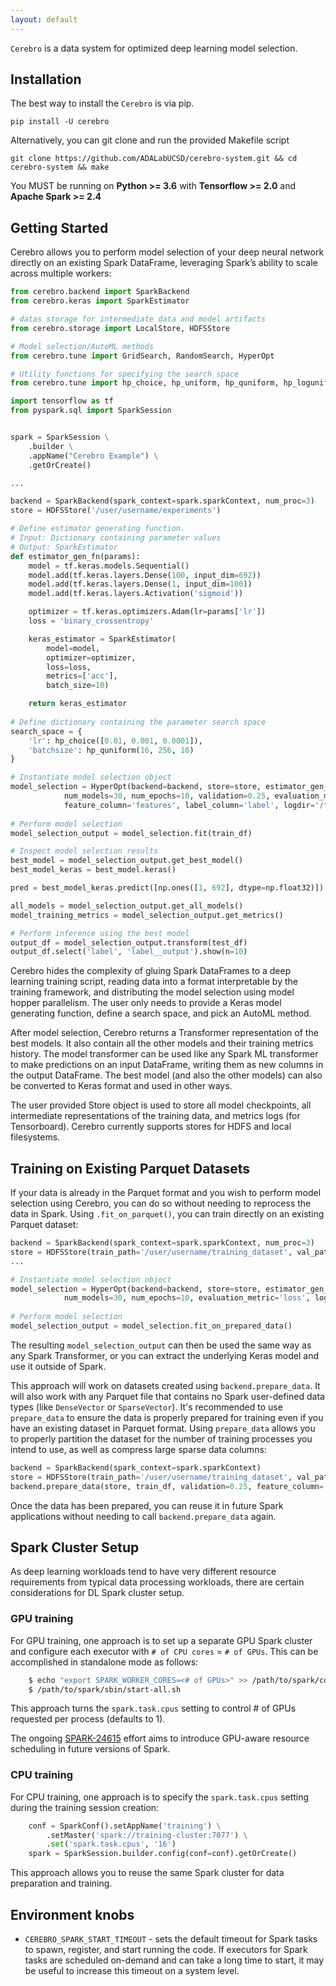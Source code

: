 ```yaml
---
layout: default
---
```


``Cerebro`` is a data system for optimized deep learning model selection.


Installation
------------

The best way to install the ``Cerebro`` is via pip.

    pip install -U cerebro

Alternatively, you can git clone and run the provided Makefile script

    git clone https://github.com/ADALabUCSD/cerebro-system.git && cd cerebro-system && make

You MUST be running on **Python >= 3.6** with **Tensorflow >= 2.0** and **Apache Spark >= 2.4**


Getting Started
---------------

Cerebro allows you to perform model selection of your deep neural network directly on an existing Spark DataFrame,
 leveraging Spark’s ability to scale across multiple workers:
 
```python
from cerebro.backend import SparkBackend
from cerebro.keras import SparkEstimator

# datas storage for intermediate data and model artifacts 
from cerebro.storage import LocalStore, HDFSStore

# Model selection/AutoML methods
from cerebro.tune import GridSearch, RandomSearch, HyperOpt 

# Utility functions for specifying the search space
from cerebro.tune import hp_choice, hp_uniform, hp_quniform, hp_loguniform, hp_qloguniform

import tensorflow as tf
from pyspark.sql import SparkSession


spark = SparkSession \
    .builder \
    .appName("Cerebro Example") \
    .getOrCreate()

...

backend = SparkBackend(spark_context=spark.sparkContext, num_proc=3)
store = HDFSStore('/user/username/experiments')

# Define estimator generating function.
# Input: Dictionary containing parameter values
# Output: SparkEstimator 
def estimator_gen_fn(params):
    model = tf.keras.models.Sequential()
    model.add(tf.keras.layers.Dense(100, input_dim=692))
    model.add(tf.keras.layers.Dense(1, input_dim=100))
    model.add(tf.keras.layers.Activation('sigmoid'))

    optimizer = tf.keras.optimizers.Adam(lr=params['lr'])
    loss = 'binary_crossentropy'

    keras_estimator = SparkEstimator(
        model=model,
        optimizer=optimizer,
        loss=loss,
        metrics=['acc'],
        batch_size=10)

    return keras_estimator
    
# Define dictionary containing the parameter search space
search_space = {
    'lr': hp_choice([0.01, 0.001, 0.0001]),
    'batchsize': hp_quniform(16, 256, 16)
}

# Instantiate model selection object
model_selection = HyperOpt(backend=backend, store=store, estimator_gen_fn=estimator_gen_fn, search_space=search_space,
            num_models=30, num_epochs=10, validation=0.25, evaluation_metric='loss',
            feature_column='features', label_column='label', logdir='/tmp/logs')
                  
# Perform model selection                  
model_selection_output = model_selection.fit(train_df)

# Inspect model selection results
best_model = model_selection_output.get_best_model()
best_model_keras = best_model.keras()

pred = best_model_keras.predict([np.ones([1, 692], dtype=np.float32)])

all_models = model_selection_output.get_all_models()
model_training_metrics = model_selection_output.get_metrics()

# Perform inference using the best model
output_df = model_selection_output.transform(test_df)
output_df.select('label', 'label__output').show(n=10)

```

Cerebro hides the complexity of gluing Spark DataFrames to a deep learning training script, reading data into a
format interpretable by the training framework, and distributing the model selection using model hopper parallelism.
 The user only needs to provide a Keras model generating function, define a search space, and pick an AutoML method.

After model selection, Cerebro returns a Transformer representation of the best models. It also contain all the
other models and their training metrics history. The model transformer can be used like any Spark ML transformer to make
 predictions on an input DataFrame, writing them as new columns in the output DataFrame. The best model 
 (and also the other models) can also be converted to Keras format and used in other ways.

The user provided Store object is used to store all model checkpoints, all intermediate representations of the training 
data, and metrics logs (for Tensorboard). Cerebro currently supports stores for HDFS
and local filesystems.


Training on Existing Parquet Datasets
-------------------------------------

If your data is already in the Parquet format and you wish to perform model selection using Cerebro, you
can do so without needing to reprocess the data in Spark. Using `.fit_on_parquet()`, you can train directly
on an existing Parquet dataset:

```python
backend = SparkBackend(spark_context=spark.sparkContext, num_proc=3)
store = HDFSStore(train_path='/user/username/training_dataset', val_path='/user/username/val_dataset')
...

# Instantiate model selection object
model_selection = HyperOpt(backend=backend, store=store, estimator_gen_fn=estimator_gen_fn, search_space=search_space,
            num_models=30, num_epochs=10, evaluation_metric='loss', logdir='/tmp/logs')
                  
# Perform model selection                  
model_selection_output = model_selection.fit_on_prepared_data()

```

The resulting ``model_selection_output`` can then be used the same way as any Spark Transformer, or you can extract
 the underlying Keras model and use it outside of Spark.
 
This approach will work on datasets created using ``backend.prepare_data``. It will also work with
any Parquet file that contains no Spark user-defined data types (like ``DenseVector`` or ``SparseVector``).  It's
recommended to use ``prepare_data`` to ensure the data is properly prepared for training even if you have an existing
dataset in Parquet format.  Using ``prepare_data`` allows you to properly partition the dataset for the number of
training processes you intend to use, as well as compress large sparse data columns:

```python
backend = SparkBackend(spark_context=spark.sparkContext)
store = HDFSStore(train_path='/user/username/training_dataset', val_path='/user/username/val_dataset')
backend.prepare_data(store, train_df, validation=0.25, feature_column='features', label_column='label')

```

Once the data has been prepared, you can reuse it in future Spark applications without needing to call
``backend.prepare_data`` again.


Spark Cluster Setup
-------------------
As deep learning workloads tend to have very different resource requirements
from typical data processing workloads, there are certain considerations
for DL Spark cluster setup.

### GPU training

For GPU training, one approach is to set up a separate GPU Spark cluster
and configure each executor with ``# of CPU cores`` = ``# of GPUs``. This can
be accomplished in standalone mode as follows:

```bash
    $ echo "export SPARK_WORKER_CORES=<# of GPUs>" >> /path/to/spark/conf/spark-env.sh
    $ /path/to/spark/sbin/start-all.sh
```

This approach turns the ``spark.task.cpus`` setting to control # of GPUs
requested per process (defaults to 1).

The ongoing [SPARK-24615](https://issues.apache.org/jira/browse/SPARK-24615) effort aims to
introduce GPU-aware resource scheduling in future versions of Spark.

### CPU training
For CPU training, one approach is to specify the ``spark.task.cpus`` setting
during the training session creation:

```python
    conf = SparkConf().setAppName('training') \
        .setMaster('spark://training-cluster:7077') \
        .set('spark.task.cpus', '16')
    spark = SparkSession.builder.config(conf=conf).getOrCreate()

```

This approach allows you to reuse the same Spark cluster for data preparation
and training.


Environment knobs
-----------------

* ``CEREBRO_SPARK_START_TIMEOUT`` - sets the default timeout for Spark tasks to spawn, register, and start running the
 code.  If executors for Spark tasks are scheduled on-demand and can take a long time to start, it may be useful to
  increase this timeout on a system level.
